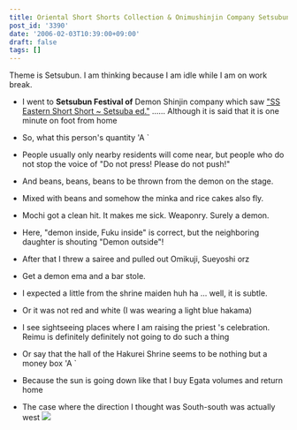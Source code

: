 ```yaml
---
title: Oriental Short Shorts Collection & Onimushinjin Company Setsubun Festival Repo
post_id: '3390'
date: '2006-02-03T10:39:00+09:00'
draft: false
tags: []
---
```


Theme is Setsubun. I am thinking because I am idle while I am on work break.

*   I went to **Setsubun Festival of** Demon Shinjin company which saw ["SS Eastern Short Short ~ Setsuba ed."](/tag/touhou-end-of-winter) ...... Although it is said that it is one minute on foot from home
    
*   So, what this person's quantity 'A `
    
*   People usually only nearby residents will come near, but people who do not stop the voice of "Do not press! Please do not push!"
*   And beans, beans, beans to be thrown from the demon on the stage.
*   Mixed with beans and somehow the minka and rice cakes also fly.
*   Mochi got a clean hit. It makes me sick. Weaponry. Surely a demon.
*   Here, "demon inside, Fuku inside" is correct, but the neighboring daughter is shouting "Demon outside"!
*   After that I threw a sairee and pulled out Omikuji, Sueyoshi orz
*   Get a demon ema and a bar stole.
*   I expected a little from the shrine maiden huh ha ... well, it is subtle.
*   Or it was not red and white (I was wearing a light blue hakama)
*   I see sightseeing places where I am raising the priest 's celebration. Reimu is definitely definitely not going to do such a thing
*   Or say that the hall of the Hakurei Shrine seems to be nothing but a money box 'A `
*   Because the sun is going down like that I buy Egata volumes and return home
*   The case where the direction I thought was South-south was actually west ![](https://danmaq.com/wp-content/uploads/2006/01/83076820_77.jpg)